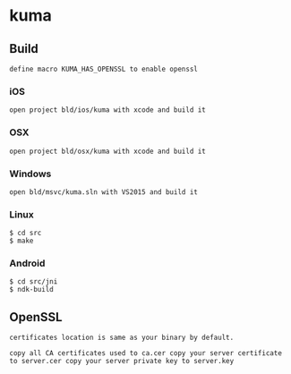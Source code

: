 # kuma


## Build
``
define macro KUMA_HAS_OPENSSL to enable openssl
``

### iOS
``
open project bld/ios/kuma with xcode and build it
``

### OSX
``
open project bld/osx/kuma with xcode and build it
``

### Windows
``
open bld/msvc/kuma.sln with VS2015 and build it
``

### Linux
```
$ cd src
$ make
```

### Android
```
$ cd src/jni
$ ndk-build
```

## OpenSSL
``
certificates location is same as your binary by default.
``

``
copy all CA certificates used to ca.cer
copy your server certificate to server.cer
copy your server private key to server.key
``